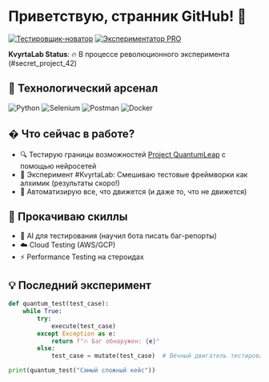 # Приветствую, странник GitHub! 👋

[![Тестировщик-новатор](https://img.shields.io/badge/QA%20Engineer-Alchemist%20of%20Tests-blueviolet)](https://your-portfolio-link)
[![Экспериментатор PRO](https://img.shields.io/badge/Experimenter-in%20progress-ff69b4)](https://kvyrta-lab.io)

**KvyrtaLab Status**: 🔥 В процессе революционного эксперимента (#secret_project_42)

## 🔧 Технологический арсенал
![Python](https://img.shields.io/badge/-Python-black?logo=python&logoColor=blue)
![Selenium](https://img.shields.io/badge/-Selenium-43B02A?logo=selenium)
![Postman](https://img.shields.io/badge/-Postman-FF6C37?logo=postman)
![Docker](https://img.shields.io/badge/-Docker-2496ED?logo=docker)

## � Что сейчас в работе?
- 🔍 Тестирую границы возможностей [Project QuantumLeap](https://github.com/...) с помощью нейросетей
- 🧪 Эксперимент #KvyrtaLab: Смешиваю тестовые фреймворки как алхимик (результаты скоро!)
- 🚀 Автоматизирую все, что движется (и даже то, что не движется)

## 🌱 Прокачиваю скиллы
- 🧠 AI для тестирования (научил бота писать баг-репорты)
- ☁️ Cloud Testing (AWS/GCP)
- ⚡ Performance Testing на стероидах

## 💡 Последний эксперимент
```python
def quantum_test(test_case):
    while True:
        try:
            execute(test_case)
        except Exception as e:
            return f"🔥 Баг обнаружен: {e}"
        else:
            test_case = mutate(test_case)  # Вечный двигатель тестирования!

print(quantum_test("Самый сложный кейс"))
